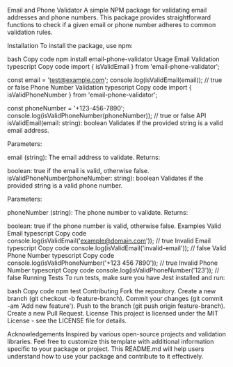Email and Phone Validator
A simple NPM package for validating email addresses and phone numbers. This package provides straightforward functions to check if a given email or phone number adheres to common validation rules.

Installation
To install the package, use npm:

bash
Copy code
npm install email-phone-validator
Usage
Email Validation
typescript
Copy code
import { isValidEmail } from 'email-phone-validator';

const email = 'test@example.com';
console.log(isValidEmail(email)); // true or false
Phone Number Validation
typescript
Copy code
import { isValidPhoneNumber } from 'email-phone-validator';

const phoneNumber = '+123-456-7890';
console.log(isValidPhoneNumber(phoneNumber)); // true or false
API
isValidEmail(email: string): boolean
Validates if the provided string is a valid email address.

Parameters:

email (string): The email address to validate.
Returns:

boolean: true if the email is valid, otherwise false.
isValidPhoneNumber(phoneNumber: string): boolean
Validates if the provided string is a valid phone number.

Parameters:

phoneNumber (string): The phone number to validate.
Returns:

boolean: true if the phone number is valid, otherwise false.
Examples
Valid Email
typescript
Copy code
console.log(isValidEmail('example@domain.com')); // true
Invalid Email
typescript
Copy code
console.log(isValidEmail('invalid-email')); // false
Valid Phone Number
typescript
Copy code
console.log(isValidPhoneNumber('+123 456 7890')); // true
Invalid Phone Number
typescript
Copy code
console.log(isValidPhoneNumber('123')); // false
Running Tests
To run tests, make sure you have Jest installed and run:

bash
Copy code
npm test
Contributing
Fork the repository.
Create a new branch (git checkout -b feature-branch).
Commit your changes (git commit -am 'Add new feature').
Push to the branch (git push origin feature-branch).
Create a new Pull Request.
License
This project is licensed under the MIT License - see the LICENSE file for details.

Acknowledgements
Inspired by various open-source projects and validation libraries.
Feel free to customize this template with additional information specific to your package or project. This README.md will help users understand how to use your package and contribute to it effectively.
